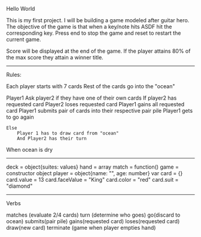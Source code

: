 Hello World

This is my first project. I will be building a game modeled after guitar hero. 
The objective of the game is that when a key/note hits ASDF hit the corresponding key.
Press end to stop the game and reset to restart the current game. 

Score will be displayed at the end of the game. If the player attains 80% of the max score
they attain a winner title. 

------

Rules:

Each player starts with 7 cards 
Rest of the cards go into the "ocean"

Player1 Ask player2 if they have one of their own cards
    If player2 has requested card
        Player2 loses requested card 
        Player1 gains all requested card
        Player1 submits pair of cards into their respective pair pile
        Player1 gets to go again

    Else 
        Player 1 has to draw card from "ocean"
        And Player2 has their turn

When ocean is dry 


-----
deck = object{suites: values}
hand = array 
match = function()
game = constructor object 
player = object{name: "", age: number}
var card = {}
card.value = 13 
card.faceValue = "King"
card.color = "red"
card.suit = "diamond"


-------
Verbs 

matches (evaluate 2/4 cards)
turn (determine who goes)
go(discard to ocean)
submits(pair pile)
gains(requested card)
loses(requested card)
draw(new card)
terminate (game when player empties hand)
